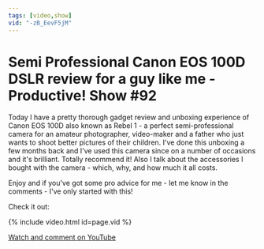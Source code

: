 ```yaml
---
tags: [video,show]
vid: "-zB_EevF5jM"
---
```


# Semi Professional Canon EOS 100D DSLR review for a guy like me - Productive! Show #92


Today I have a pretty thorough gadget review and unboxing experience of Canon EOS 100D also known as Rebel 1 - a perfect semi-professional camera for an amateur photographer, video-maker and a father who just wants to shoot better pictures of their children. I've done this unboxing a few months back and I've used this camera since on a number of occasions and it's brilliant. Totally recommend it! Also I talk about the accessories I bought with the camera - which, why, and how much it all costs.

Enjoy and if you've got some pro advice for me - let me know in the comments - I've only started with this!

Check it out:

{% include video.html id=page.vid %}

<!--More-->

[Watch and comment on YouTube](https://www.youtube.com/watch?v=-zB_EevF5jM "youtube_title")

[n]: https://michael.gratis/nozbe